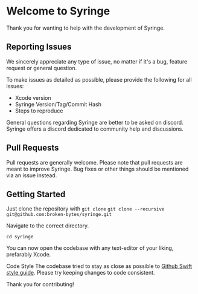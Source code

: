 # Welcome to Syringe
Thank you for wanting to help with the development of Syringe.

## Reporting Issues
We sincerely appreciate any type of issue, no matter if it's a bug, feature request or general question. 

To make issues as detailed as possible, please provide the following for all issues:
- Xcode version
- Syringe Version/Tag/Commit Hash
- Steps to reproduce

General questions regarding Syringe are better to be asked on discord. Syringe offers a discord dedicated to community help and discussions.
## Pull Requests
Pull requests are generally welcome. Please note that pull requests are meant to improve Syringe. Bug fixes or other things should be mentioned via an issue instead.

## Getting Started
Just clone the repository with `git clone`
`git clone --recursive git@github.com:broken-bytes/syringe.git`

Navigate to the correct directory.

`cd syringe`

You can now open the codebase with any text-editor of your liking, prefarably Xcode.

Code Style
The codebase tried to stay as close as possible to [Github Swift style guide](https://github.com/github/swift-style-guide). Please try keeping changes to code consistent.

Thank you for contributing!
